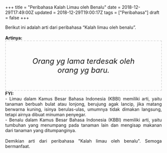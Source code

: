 +++
title = "Peribahasa Kalah Limau oleh Benalu"
date = 2018-12-29T17:49:00Z
updated = 2018-12-29T19:00:17Z
tags = ["Peribahasa"]
draft = false
+++

<div dir="ltr" style="text-align: left;" trbidi="on"><div style="text-align: justify;">Berikut ini adalah arti dari peribahasa “Kalah limau oleh benalu”.</div><br /><div style="text-align: justify;"><b>Artinya:</b></div><div style="border: 2px dashed #ddd; font-size: 24px; height: auto; margin: 0 auto; padding: 50px; text-align: center; width: auto;"><i>Orang yg lama terdesak oleh orang yg baru.</i></div><div style="text-align: justify;"><b>FYI:</b><br />- Limau dalam Kamus Besar Bahasa Indonesia (KBBI) memiliki arti, yaitu tanaman berbuah bulat atau lonjong, berujung agak lancip, jika matang berwarna kuning, isinya berulas-ulas, umumnya tidak dimakan langsung, tetapi airnya dibuat minuman penyegar.<br />- Benalu dalam Kamus Besar Bahasa Indonesia (KBBI) memiliki arti, yaitu tumbuhan yang menumpang pada tanaman lain dan mengisap makanan dari tanaman yang ditumpanginya.</div><br /><div style="text-align: justify;">Demikian arti dari peribahasa "Kalah limau oleh benalu". Semoga bermanfaat. </div></div>
